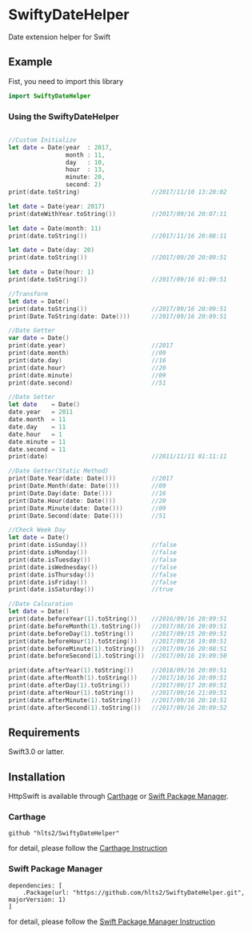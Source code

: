 # SwiftyDateHelper
Date extension helper for Swift

## Example

Fist, you need to import this library

```swift
import SwiftyDateHelper
```

### Using the SwiftyDateHelper

```swift

//Custom Initialize
let date = Date(year  : 2017,
                month : 11,
                day   : 10,
                hour  : 13,
                minute: 20,
                second: 2)
print(date.toString)                    //2017/11/10 13:20:02

let date = Date(year: 2017)
print(dateWithYear.toString())          //2017/09/16 20:07:11

let date = Date(month: 11)
print(date.toString())                  //2017/11/16 20:08:11

let date = Date(day: 20)
print(date.toString())                  //2017/09/20 20:09:51

let date = Date(hour: 1)
print(date.toString())                  //2017/09/16 01:09:51

//Transform
let date = Date()
print(date.toString())                  //2017/09/16 20:09:51
print(Date.ToString(date: Date()))      //2017/09/16 20:09:51

//Date Getter
var date = Date()       
print(date.year)                        //2017
print(date.month)                       //09
print(date.day)                         //16
print(date.hour)                        //20
print(date.minute)                      //09
print(date.second)                      //51

//Date Setter
let date    = Date()
date.year   = 2011
date.month  = 11
date.day    = 11
date.hour   = 1
date.minute = 11
date.second = 11
print(date)                             //2011/11/11 01:11:11

//Date Getter(Static Method)
print(Date.Year(date: Date()))          //2017
print(Date.Month(date: Date()))         //09
print(Date.Day(date: Date()))           //16
print(Date.Hour(date: Date()))          //20
print(Date.Minute(date: Date()))        //09
print(Date.Second(date: Date()))        //51

//Check Week Day
let date = Date()       
print(date.isSunday())                  //false
print(date.isMonday())                  //false
print(date.isTuesday())                 //false
print(date.isWednesday())               //false
print(date.isThursday())                //false
print(date.isFriday())                  //false
print(date.isSaturday())                //true

//Date Calcuration
let date = Date()
print(date.beforeYear(1).toString())    //2016/09/16 20:09:51   
print(date.beforeMonth(1).toString())   //2017/08/16 20:09:51
print(date.beforeDay(1).toString())     //2017/09/15 20:09:51
print(date.beforeHour(1).toString())    //2017/09/16 19:09:51
print(date.beforeMinute(1).toString())  //2017/09/16 20:08:51
print(date.beforeSecond(1).toString())  //2017/09/16 19:09:50

print(date.afterYear(1).toString())     //2018/09/16 20:09:51
print(date.afterMonth(1).toString())    //2017/10/16 20:09:51
print(date.afterDay(1).toString())      //2017/09/17 20:09:51
print(date.afterHour(1).toString())     //2017/09/16 21:09:51
print(date.afterMinute(1).toString())   //2017/09/16 20:10:51
print(date.afterSecond(1).toString())   //2017/09/16 20:09:52

```

## Requirements
Swift3.0 or latter.

## Installation

HttpSwift is available through [Carthage](https://github.com/Carthage/Carthage) or
[Swift Package Manager](https://github.com/apple/swift-package-manager).

### Carthage

```
github "hlts2/SwiftyDateHelper"
```

for detail, please follow the [Carthage Instruction](https://github.com/Carthage/Carthage#if-youre-building-for-ios-tvos-or-watchos)

### Swift Package Manager

```
dependencies: [
    .Package(url: "https://github.com/hlts2/SwiftyDateHelper.git", majorVersion: 1)
]
```

for detail, please follow the [Swift Package Manager Instruction](https://github.com/apple/swift-package-manager/blob/master/Documentation/Usage.md)
